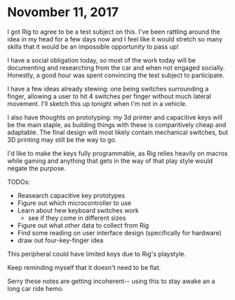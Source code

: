 # Novomber 11, 2017

I got Rig to agree to be a test subject on this. I've been rattling around the idea in my head for a few days now and I feel like it would stretch so many skills that it would be an impossible opportunity to pass up!

I have a social obligation today, so most of the work today will be documenting and researching from the car and when not engaged socially. Honestly, a good hour was spent convincing the test subject to participate.

I have a few ideas already stewing: one being switches surrounding a finger, allowing a user to hit 4 switches per finger without much lateral movement. I'll sketch this up tonight when I'm not in a vehicle.  

I also have thoughts on prototyping: my 3d printer and capacitive keys will be the main staple, as building things with these is comparitively cheap and adaptable. The final design will most likely contain mechanical switches, but 3D printing may still be the way to go.

I'd like to make the keys fully programmable, as Rig relies heavily on macros while gaming and anything that gets in the way of that play style would negate the purpose.

TODOs:

* Reasearch capacitive key prototypes
* Figure out which microcontroller to use
* Learn about hew keyboard switches work
  * see if they come in different sizes
* Figure out what other data to collect from Rig
* Find some reading on user interface design (specifically for hardware)
* draw out four-key-finger idea

This peripheral could have limited koys due to Rig's playstyle.

Keep reminding myself that it doesn't need to be flat.

Serry these notes are getting incoherent-- using this to stay awake an a long car ride hemo.